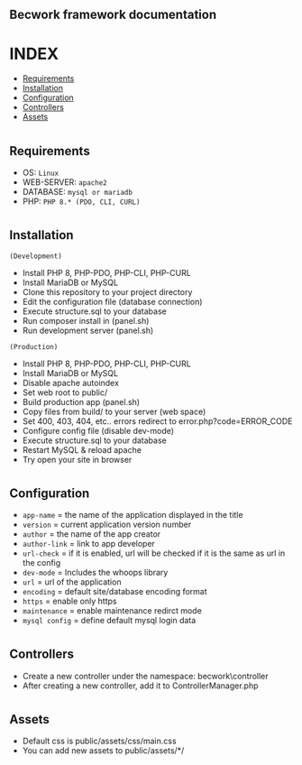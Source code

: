 ## Becwork framework documentation

# INDEX
- <a href="#requirements">Requirements</a>
- <a href="#installation">Installation</a>
- <a href="#configuration">Configuration</a>
- <a href="#controllers">Controllers</a>
- <a href="#assets">Assets</a>

# <h2 id="requirements">Requirements</h2>
- OS: ``Linux``
- WEB-SERVER: ``apache2``
- DATABASE: ``mysql or mariadb``
- PHP: ``PHP 8.* (PDO, CLI, CURL)``

# <h2 id="installation">Installation</h2>
``(Development)``
- Install PHP 8, PHP-PDO, PHP-CLI, PHP-CURL
- Install MariaDB or MySQL
- Clone this repository to your project directory
- Edit the configuration file (database connection)
- Execute structure.sql to your database
- Run composer install in (panel.sh)
- Run development server (panel.sh)

``(Production)``
- Install PHP 8, PHP-PDO, PHP-CLI, PHP-CURL
- Install MariaDB or MySQL
- Disable apache autoindex
- Set web root to public/
- Build production app (panel.sh)
- Copy files from build/ to your server (web space)
- Set 400, 403, 404, etc.. errors redirect to error.php?code=ERROR_CODE
- Configure config file (disable dev-mode)
- Execute structure.sql to your database
- Restart MySQL & reload apache
- Try open your site in browser

# <h2 id="configuration">Configuration</h2>
- ``app-name`` = the name of the application displayed in the title
- ``version`` = current application version number
- ``author`` = the name of the app creator
- ``author-link`` = link to app developer
- ``url-check`` = if it is enabled, url will be checked if it is the same as url in the config
- ``dev-mode`` = Includes the whoops library
- ``url`` = url of the application 
- ``encoding`` = default site/database encoding format
- ``https`` = enable only https
- ``maintenance`` = enable maintenance redirct mode
- ``mysql config`` = define default mysql login data

# <h2 id="controllers">Controllers</h2>
- Create a new controller under the namespace: becwork\controller
- After creating a new controller, add it to ControllerManager.php

# <h2 id="assets">Assets</h2>
- Default css is public/assets/css/main.css
- You can add new assets to public/assets/*/